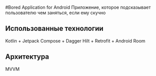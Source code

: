 #Bored Application for Android
Приложение, которое подсказывает пользователю чем заняться, если ему скучно

## Использованные технологии
Kotlin + Jetpack Compose + Dagger Hilt + Retrofit + Android Room

## Архитектура
MVVM
